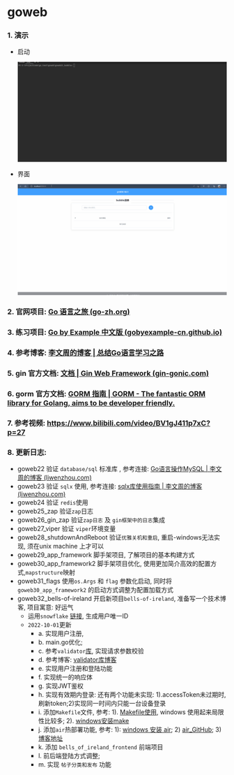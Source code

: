 # goweb

### 1. 演示

- 启动

  ![启动](./picture/1-startup.gif)

- 界面

  ![界面演示](./picture/2-demo.gif)

### 2. 官网项目: [Go 语言之旅 (go-zh.org)](https://tour.go-zh.org/welcome/1)

### 3. 练习项目: [Go by Example 中文版 (gobyexample-cn.github.io)](https://gobyexample-cn.github.io/)

### 4. 参考博客: [李文周的博客 | 总结Go语言学习之路](https://www.liwenzhou.com/)

### 5. gin 官方文档: [文档 | Gin Web Framework (gin-gonic.com)](https://gin-gonic.com/zh-cn/docs/)

### 6. gorm 官方文档: [GORM 指南 | GORM - The fantastic ORM library for Golang, aims to be developer friendly.](https://gorm.io/zh_CN/docs/)

### 7. 参考视频: https://www.bilibili.com/video/BV1gJ411p7xC?p=27

### 8. 更新日志:

- goweb22 验证 `database/sql` 标准库 , 参考连接: [Go语言操作MySQL | 李文周的博客 (liwenzhou.com)](https://www.liwenzhou.com/posts/Go/go_mysql/)
- goweb23 验证 `sqlx` 使用, 参考连接: [sqlx库使用指南 | 李文周的博客 (liwenzhou.com)](https://www.liwenzhou.com/posts/Go/sqlx/)
- goweb24 验证 `redis`使用
- goweb25_zap 验证`zap`日志
- goweb26_gin_zap 验证`zap日志` 及 `gin框架中的日志`集成
- goweb27_viper 验证 `viper`环境变量
- goweb28_shutdownAndReboot 验证`优雅关机和重启`, 重启-windows无法实现, 须在unix machine 上才可以
- goweb29_app_framework 脚手架项目, 了解项目的基本构建方式
- goweb30_app_framework2 脚手架项目优化, 使用更加简介高效的配置方式,`mapstructure`映射
- goweb31_flags 使用`os.Args` 和 `flag` 参数化启动, 同时将 `goweb30_app_framework2`  的启动方式调整为配置加载方式
- goweb32_bells-of-ireland 开启新项目`bells-of-ireland`, 准备写一个技术博客, 项目寓意: 好运气
  - 运用`snowflake` [链接](https://cdmana.com/2022/123/202205031931453727.html), 生成用户唯一ID
  - `2022-10-01`更新
    - a. 实现用户注册,
    - b. main.go优化;   
    - c. 参考`validator`[库](https://github.com/go-playground/validator), 实现请求参数校验
    - d. 参考博客: [validator库博客](https://www.liwenzhou.com/posts/Go/validator_usages/)
    - e. 实现用户注册和登陆功能
    - f. 实现统一的响应体
    - g. 实现JWT鉴权
    - h. 实现有效期内登录: 还有两个功能未实现: 1).accessToken未过期时, 刷新token;2)实现同一时间内只能一台设备登录
    - i. 添加`Makefile`文件, 参考: 1). [Makefile使用](https://www.liwenzhou.com/posts/Go/makefile/), windows 使用起来局限性比较多; 2). [windows安装make](https://stackoverflow.com/questions/32127524/how-to-install-and-use-make-in-windows/32127632#32127632)
    - j. 添加`air`热部署功能, 参考: 1):  [windows 安装 air](https://learnku.com/articles/55510); 2) [air_GitHub](https://github.com/cosmtrek/air); 3) [博客地址](https://www.liwenzhou.com/posts/Go/live_reload_with_air/)
    - k. 添加 `bells_of_ireland_frontend` 前端项目
    - l. 前后端登陆方式调整; 
    - m. 实现 `帖子分类和发布` 功能

